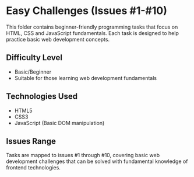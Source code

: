 # Easy Challenges (Issues #1-#10)

This folder contains beginner-friendly programming tasks that focus on HTML, CSS and JavaScript fundamentals. Each task is designed to help practice basic web development concepts.

## Difficulty Level
- Basic/Beginner
- Suitable for those learning web development fundamentals

## Technologies Used
- HTML5
- CSS3 
- JavaScript (Basic DOM manipulation)

## Issues Range
Tasks are mapped to issues #1 through #10, covering basic web development challenges that can be solved with fundamental knowledge of frontend technologies.